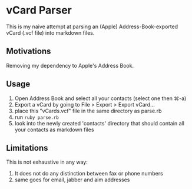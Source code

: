 vCard Parser
============
This is my naive attempt at parsing an (Apple) Address-Book-exported vCard (.vcf file) into markdown files.

Motivations
-----------
Removing my dependency to Apple's Address Book.

Usage
-----
1. Open Address Book and select all your contacts (select one then ⌘-a)
2. Export a vCard by going to File > Export > Export vCard...
3. place this "vCards.vcf" file in the same directory as parse.rb
4. run `ruby parse.rb`
5. look into the newly created 'contacts' directory that should contain all your
   contacts as markdown files


Limitations
-----------
This is not exhaustive in any way:

1. It does not do any distinction between fax or phone numbers
2. same goes for email, jabber and aim addresses

